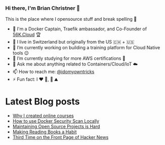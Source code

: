 ### Hi there, I'm Brian Christner 👋
This is the place where I opensource stuff and break spelling :rofl:

- 🐳 I'm a Docker Captain, Traefik ambassador, and Co-Founder of [56K.Cloud](https://56k.cloud) :trophy:
- 📍 I live in Switzerland but originally from the US :switzerland: + :us:
- 🔭 I’m currently working on building a training platform for Cloud Native tools :wink:
- 🌱 I’m currently studying for more AWS certifications :book:
- 💬 Ask me about anything related to Containers/Cloud/IoT :cloud:
- 📫 How to reach me: [@idomyowntricks](https://twitter.com/idomyowntricks)
- ⚡ Fun fact: I :heart: :bicyclist:, :ski: :mountain:

# Latest Blog posts
<!-- BLOG-POST-LIST:START -->
- [Why I created online courses](https://brianchristner.io/why-i-created-online-courses/)
- [How to use Docker Security Scan Locally](https://brianchristner.io/how-to-use-docker-scan/)
- [Maintaining Open Source Projects is Hard](https://brianchristner.io/maintaining-open-source-projects-is-hard/)
- [Making Reading Books a Habit](https://brianchristner.io/making-reading-books-a-habit/)
- [Third Time on the Front Page of Hacker News](https://brianchristner.io/thrird-time-on-front-page-of-hacker-news/)
<!-- BLOG-POST-LIST:END -->
